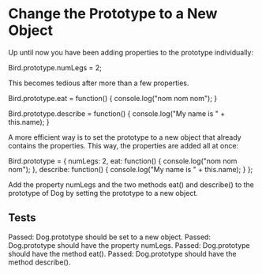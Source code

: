 # Change the Prototype to a New Object

Up until now you have been adding properties to the prototype individually:

Bird.prototype.numLegs = 2;

This becomes tedious after more than a few properties.

Bird.prototype.eat = function() {
console.log("nom nom nom");
}

Bird.prototype.describe = function() {
console.log("My name is " + this.name);
}

A more efficient way is to set the prototype to a new object that already contains the properties. This way, the properties are added all at once:

Bird.prototype = {
numLegs: 2,
eat: function() {
console.log("nom nom nom");
},
describe: function() {
console.log("My name is " + this.name);
}
};

Add the property numLegs and the two methods eat() and describe() to the prototype of Dog by setting the prototype to a new object.

## Tests

Passed: Dog.prototype should be set to a new object.
Passed: Dog.prototype should have the property numLegs.
Passed: Dog.prototype should have the method eat().
Passed: Dog.prototype should have the method describe().
